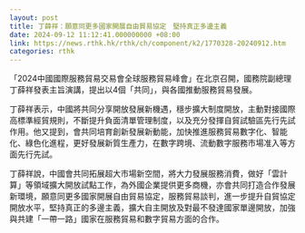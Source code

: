```yaml
---
layout: post
title: 丁薛祥：願意同更多國家開展自由貿易協定　堅持真正多邊主義
date: 2024-09-12 11:12:41.000000000 +08:00
link: https://news.rthk.hk/rthk/ch/component/k2/1770328-20240912.htm
categories: rthk
---
```


「2024中國國際服務貿易交易會全球服務貿易峰會」在北京召開，國務院副總理丁薛祥發表主旨演講，提出以4個「共同」，與各國推動服務貿易發展。

丁薛祥表示，中國將共同分享開放發展新機遇，穩步擴大制度開放，主動對接國際高標準經貿規則，不斷提升負面清單管理制度，以及充分發揮自貿試驗區先行先試作用。他又提到，會共同培育創新發展新動能，加快推進服務貿易數字化、智能化、綠色化進程，更好發展新質生產力，在數字跨境、流動數字服務市場准入等方面先行先試。

丁薛祥說，中國會共同拓展超大市場新空間，將大力發展服務消費，做好「雲計算」等領域擴大開放試點工作，為外國企業提供更多商機，亦會共同打造合作發展新環境，願意同更多國家開展自由貿易協定，服務貿易談判，進一步提升自貿協定開放水平，堅持真正的多邊主義，擴大自主開放及對最不發達國家單邊開放，加強與共建「一帶一路」國家在服務貿易和數字貿易方面的合作。
